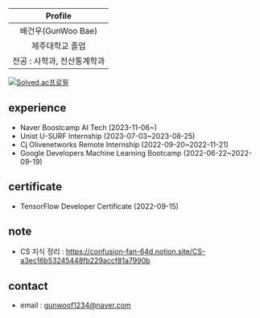 |Profile|
|:-----:|
|배건우(GunWoo Bae)|
|제주대학교 졸업|
|전공 : 사학과, 전산통계학과|
[![Solved.ac프로필](http://mazassumnida.wtf/api/v2/generate_badge?boj=gunwoof)](https://solved.ac/gunwoof)


## experience
* Naver Boostcamp AI Tech (2023-11-06~)
* Unist U-SURF Internship (2023-07-03~2023-08-25)
* Cj Olivenetworks Remote Internship (2022-09-20~2022-11-21)
* Google Developers Machine Learning Bootcamp (2022-06-22~2022-09-19)


## certificate
* TensorFlow Developer Certificate (2022-09-15)
## note
* CS 지식 정리 : https://confusion-fan-64d.notion.site/CS-a3ec16b53245448fb229accf81a7990b
## contact 
* email : gunwoof1234@naver.com


<!--
**gunwoof/gunwoof** is a ✨ _special_ ✨ repository because its `README.md` (this file) appears on your GitHub profile.

Here are some ideas to get you started:

- 🔭 I’m currently working on ...
- 🌱 I’m currently learning ...
- 👯 I’m looking to collaborate on ...
- 🤔 I’m looking for help with ...
- 💬 Ask me about ...
- 📫 How to reach me: ...
- 😄 Pronouns: ...
- ⚡ Fun fact: ...
-->

